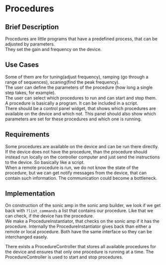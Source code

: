 # Procedures

## Brief Description

Procedures are little programs that have a predefined process, that can be adjusted by parameters.  
They set the gain and frequency on the device.

## Use Cases

Some of them are for tuning(adjust frequency), ramping (go through a range of sequences), scaning(find the peak frequency).  
The user can define the parameters of the procedure (how long a single step takes, for example).  
The user can select which procedures to run and can start and stop them.  
A procedure is basically a program. It can be included in a script.  
There should be a control panel widget, that shows which procedures are available on the device and which not. This panel should also show which parameters are set for these procedures and which one is running.

## Requirements

Some procedures are available on the device and can be run there directly. If the device does not have the procedure, than the procedure should instead run locally on the controller computer and just send the instructions to the device. So basically like a script.  
When a remote procedure is run, we do not know the state of the procedure, but we can get notify messages from the device, that can contain such information.
The communication could become a bottleneck.

## Implementation

On construction of the sonic amp in the sonic amp builder, we look if we get back with `?list_commands` a list that contains our procedure. Like that we can check, if the device has the procedure.  
We make a ProcedureInstantiator, that checks on the sonic amp if it has the procedure. Internally the ProcedureInstantiator gives back than either a remote or local procedure. Both have the same interface so they can be interchanged easely. 

There exists a ProcedureController that stores all available procedures for the device and ensures that only one procedure is running at a time. The ProcedureController is used to start and stop procedures.


